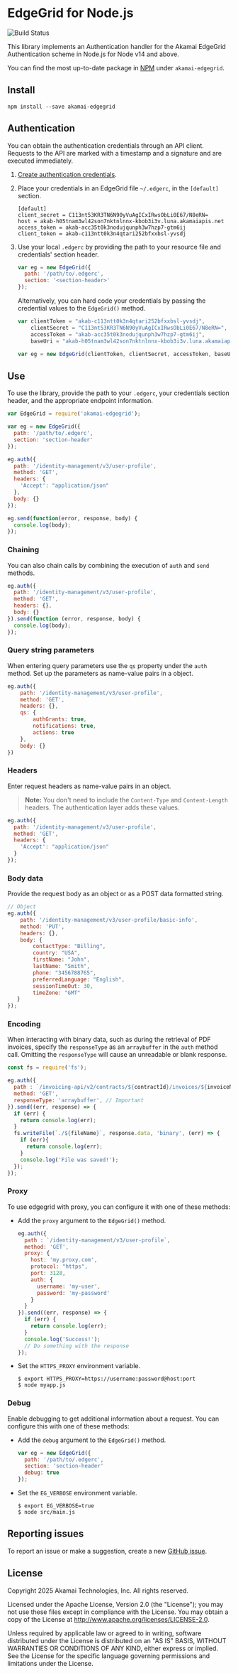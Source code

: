# EdgeGrid for Node.js

![Build Status](https://github.com/akamai/AkamaiOPEN-edgegrid-node/actions/workflows/test.yml/badge.svg)

This library implements an Authentication handler for the Akamai EdgeGrid Authentication scheme in Node.js for Node v14 and above.

You can find the most up-to-date package in [NPM](https://www.npmjs.com/package/akamai-edgegrid) under `akamai-edgegrid`.

## Install

`npm install --save akamai-edgegrid`

## Authentication

You can obtain the authentication credentials through an API client. Requests to the API are marked with a timestamp and a signature and are executed immediately.

1. [Create authentication credentials](https://techdocs.akamai.com/developer/docs/set-up-authentication-credentials).

2. Place your credentials in an EdgeGrid file `~/.edgerc`, in the `[default]` section.

    ```
    [default]
    client_secret = C113nt53KR3TN6N90yVuAgICxIRwsObLi0E67/N8eRN=
    host = akab-h05tnam3wl42son7nktnlnnx-kbob3i3v.luna.akamaiapis.net
    access_token = akab-acc35t0k3nodujqunph3w7hzp7-gtm6ij
    client_token = akab-c113ntt0k3n4qtari252bfxxbsl-yvsdj
    ```

3. Use your local `.edgerc` by providing the path to your resource file and credentials' section header.

    ```javascript
    var eg = new EdgeGrid({
      path: '/path/to/.edgerc',
      section: '<section-header>'
    });
    ```

    Alternatively, you can hard code your credentials by passing the credential values to the `EdgeGrid()` method.

    ```javascript
    var clientToken = "akab-c113ntt0k3n4qtari252bfxxbsl-yvsdj",
        clientSecret = "C113nt53KR3TN6N90yVuAgICxIRwsObLi0E67/N8eRN=",
        accessToken = "akab-acc35t0k3nodujqunph3w7hzp7-gtm6ij",
        baseUri = "akab-h05tnam3wl42son7nktnlnnx-kbob3i3v.luna.akamaiapis.net";

    var eg = new EdgeGrid(clientToken, clientSecret, accessToken, baseUri);
    ```

## Use

To use the library, provide the path to your `.edgerc`, your credentials section header, and the appropriate endpoint information.

```javascript
var EdgeGrid = require('akamai-edgegrid');

var eg = new EdgeGrid({
  path: '/path/to/.edgerc',
  section: 'section-header'
});

eg.auth({
  path: '/identity-management/v3/user-profile',
  method: 'GET',
  headers: {
    'Accept': "application/json"
  },
  body: {}
});

eg.send(function(error, response, body) {
  console.log(body);
});
```

### Chaining

You can also chain calls by combining the execution of `auth` and `send` methods.

```javascript
eg.auth({
  path: '/identity-management/v3/user-profile',
  method: 'GET',
  headers: {},
  body: {}
}).send(function (error, response, body) {
  console.log(body);
});
```

### Query string parameters

When entering query parameters use the `qs` property under the `auth` method. Set up the parameters as name-value pairs in a object.

```javascript
eg.auth({
    path: '/identity-management/v3/user-profile',
    method: 'GET',
    headers: {},
    qs: {
        authGrants: true,
        notifications: true,
        actions: true
    },
    body: {}
})
```

### Headers

Enter request headers as name-value pairs in an object.

> **Note:** You don't need to include the `Content-Type` and `Content-Length` headers. The authentication layer adds these values.

```javascript
eg.auth({
  path: '/identity-management/v3/user-profile',
  method: 'GET',
  headers: {
    'Accept': "application/json"
  }
});
```

### Body data

Provide the request body as an object or as a POST data formatted string.

```javascript
// Object
eg.auth({
    path: '/identity-management/v3/user-profile/basic-info',
    method: 'PUT',
    headers: {},
    body: {
        contactType: "Billing",
        country: "USA",
        firstName: "John",
        lastName: "Smith",
        phone: "3456788765",
        preferredLanguage: "English",
        sessionTimeOut: 30,
        timeZone: "GMT"
   }
});
```

### Encoding

When interacting with binary data, such as during the retrieval of PDF invoices, specify the `responseType` as an `arraybuffer` in the `auth` method call. Omitting the `responseType` will cause an unreadable or blank response.

```javascript
const fs = require('fs');

eg.auth({
  path : `/invoicing-api/v2/contracts/${contractId}/invoices/${invoiceNumber}/files/${fileName}`,
  method: 'GET',
  responseType: 'arraybuffer', // Important
}).send((err, response) => {
  if (err) {
    return console.log(err);
  }
  fs.writeFile(`./${fileName}`, response.data, 'binary', (err) => {
    if (err){
      return console.log(err);
    }
    console.log('File was saved!');
  });
});
```

### Proxy

To use edgegrid with proxy, you can configure it with one of these methods:

- Add the `proxy` argument to the `EdgeGrid()` method.

  ```javascript
  eg.auth({
    path : `/identity-management/v3/user-profile`,
    method: 'GET',
    proxy: {
      host: 'my.proxy.com',
      protocol: "https",
      port: 3128,
      auth: {
        username: 'my-user',
        password: 'my-password'
      }
    }
  }).send((err, response) => {
    if (err) {
      return console.log(err);
    }
    console.log('Success!');
    // Do something with the response
  });
  ```

- Set the `HTTPS_PROXY` environment variable.

  ```shell
  $ export HTTPS_PROXY=https://username:password@host:port
  $ node myapp.js
  ```

### Debug

Enable debugging to get additional information about a request. You can configure this with one of these methods:

- Add the `debug` argument to the `EdgeGrid()` method.

  ```javascript
  var eg = new EdgeGrid({
    path: '/path/to/.edgerc',
    section: 'section-header'
    debug: true
  });
  ```

- Set the `EG_VERBOSE` environment variable.

  ```shell
  $ export EG_VERBOSE=true
  $ node src/main.js
  ```



## Reporting issues

To report an issue or make a suggestion, create a new [GitHub issue](https://github.com/akamai/AkamaiOPEN-edgegrid-node/issues).

## License

Copyright 2025 Akamai Technologies, Inc. All rights reserved.

Licensed under the Apache License, Version 2.0 (the "License"); you may not use these files except in compliance with the License. You may obtain a copy of the License at http://www.apache.org/licenses/LICENSE-2.0.

Unless required by applicable law or agreed to in writing, software distributed under the License is distributed on an "AS IS" BASIS, WITHOUT WARRANTIES OR CONDITIONS OF ANY KIND, either express or implied. See the License for the specific language governing permissions and limitations under the License.